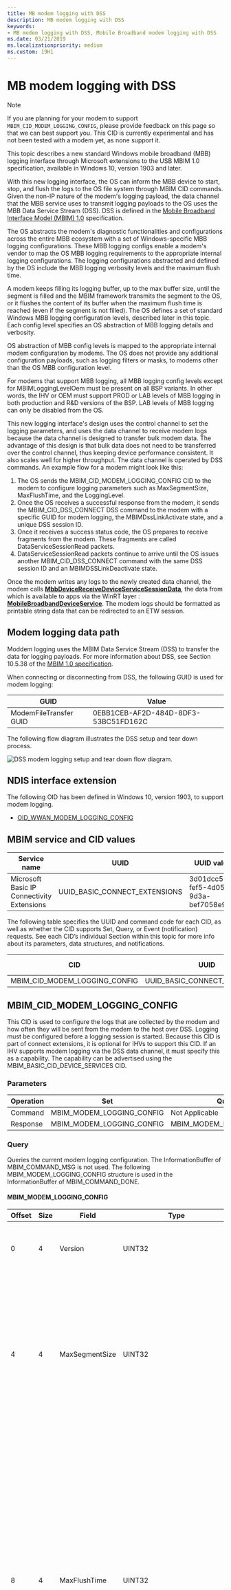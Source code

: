 ```yaml
---
title: MB modem logging with DSS
description: MB modem logging with DSS
keywords:
- MB modem logging with DSS, Mobile Broadband modem logging with DSS
ms.date: 03/21/2019
ms.localizationpriority: medium
ms.custom: 19H1
---
```


# MB modem logging with DSS

> [!NOTE]
> If you are planning for your modem to support `MBIM_CID_MODEM_LOGGING_CONFIG`, please provide feedback on this page so that we can best support you. This CID is currently experimental and has not been tested with a modem yet, as none support it.

This topic describes a new standard Windows mobile broadband (MBB) logging interface through Microsoft extensions to the USB MBIM 1.0 specification, available in Windows 10, version 1903 and later. 

With this new logging interface, the OS can inform the MBB device to start, stop, and flush the logs to the OS file system through MBIM CID commands. Given the non-IP nature of the modem's logging payload, the data channel that the MBB service uses to transmit logging payloads to the OS uses the MBB Data Service Stream (DSS). DSS is defined in the [Mobile Broadband Interface Model (MBIM) 1.0](https://www.usb.org/sites/default/files/MBIM10Errata1_073013.zip) specification. 

The OS abstracts the modem's diagnostic functionalities and configurations across the entire MBB ecosystem with a set of Windows-specific MBB logging configurations. These MBB logging configs enable a modem's vendor to map the OS MBB logging requirements to the appropriate internal logging configurations. The logging configurations abstracted and defined by the OS include the MBB logging verbosity levels and the maximum flush time. 

A modem keeps filling its logging buffer, up to the max buffer size, until the segment is filled and the MBIM framework transmits the segment to the OS, or it flushes the content of its buffer when the maximum flush time is reached (even if the segment is not filled). The OS defines a set of standard Windows MBB logging configuration levels, described later in this topic. Each config level specifies an OS abstraction of MBB logging details and verbosity.

OS abstraction of MBB config levels is mapped to the appropriate internal modem configuration by modems. The OS does not provide any additional configuration payloads, such as logging filters or masks, to modems other than the OS MBB configuration level. 

For modems that support MBB logging, all MBB logging config levels except for MBIMLoggingLevelOem must be present on all BSP variants. In other words, the IHV or OEM must support PROD or LAB levels of MBB logging in both production and R&D versions of the BSP. LAB levels of MBB logging can only be disabled from the OS.

This new logging interface's design uses the control channel to set the logging parameters, and uses the data channel to receive modem logs because the data channel is designed to transfer bulk modem data. The advantage of this design is that bulk data does not need to be transferred over the control channel, thus keeping device performance consistent. It also scales well for higher throughput. The data channel is operated by DSS commands. An example flow for a modem might look like this:

1. The OS sends the MBIM_CID_MODEM_LOGGING_CONFIG CID to the modem to configure logging parameters such as MaxSegmentSize, MaxFlushTime, and the LoggingLevel.
2. Once the OS receives a successful response from the modem, it sends the MBIM_CID_DSS_CONNECT DSS command to the modem with a specific GUID for modem logging, the MBIMDssLinkActivate state, and a unique DSS session ID.
3. Once it receives a success status code, the OS prepares to receive fragments from the modem. These fragments are called DataServiceSessionRead packets.
4. DataServiceSessionRead packets continue to arrive until the OS issues another MBIM_CID_DSS_CONNECT command with the same DSS session ID and an MBIMDSSLinkDeactivate state.

Once the modem writes any logs to the newly created data channel, the modem calls [**MbbDeviceReceiveDeviceServiceSessionData**](/windows-hardware/drivers/ddi/mbbcx/nf-mbbcx-mbbdevicereceivedeviceservicesessiondata), the data from which is available to apps via the WinRT layer : [**MobileBroadbandDeviceService**](/uwp/api/windows.networking.networkoperators.mobilebroadbanddeviceservice). The modem logs should be formatted as printable string data that can be redirected to an ETW session.

## Modem logging data path

Moddem logging uses the MBIM Data Service Stream (DSS) to transfer the data for logging payloads. For more information about DSS, see Section 10.5.38 of the [MBIM 1.0 specification](https://www.usb.org/sites/default/files/MBIM10Errata1_073013.zip). 

When connecting or disconnecting from DSS, the following GUID is used for modem logging:

| GUID | Value |
| --- | --- |
| ModemFileTransfer GUID | 0EBB1CEB-AF2D-484D-8DF3-53BC51FD162C |

The following flow diagram illustrates the DSS setup and tear down process.

![DSS modem logging setup and tear down flow diagram.](images/mb-modem-logging-dss-flow.png "DSS modem logging setup and tear down flow diagram.")

## NDIS interface extension

The following OID has been defined in Windows 10, version 1903, to support modem logging.

- [OID_WWAN_MODEM_LOGGING_CONFIG](oid-wwan-modem-logging-config.md)

## MBIM service and CID values

| Service name | UUID | UUID value |
| --- | --- | --- |
| Microsoft Basic IP Connectivity Extensions | UUID_BASIC_CONNECT_EXTENSIONS | 3d01dcc5-fef5-4d05-9d3a-bef7058e9aaf |

The following table specifies the UUID and command code for each CID, as well as whether the CID supports Set, Query, or Event (notification) requests. See each CID’s individual Section within this topic for more info about its parameters, data structures, and notifications. 

| CID | UUID | Command code | Set | Query | Notify |
| --- | --- | --- | --- | --- | --- |
| MBIM_CID_MODEM_LOGGING_CONFIG | UUID_BASIC_CONNECT_EXTENSIONS | TBD | Y | Y | Y |

## MBIM_CID_MODEM_LOGGING_CONFIG

This CID is used to configure the logs that are collected by the modem and how often they will be sent from the modem to the host over DSS. Logging must be configured before a logging session is started. Because this CID is part of connect extensions, it is optional for IHVs to support this CID. If an IHV supports modem logging via the DSS data channel, it must specify this as a capability. The capability can be advertised using the MBIM_BASIC_CID_DEVICE_SERVICES CID.

### Parameters

| Operation | Set | Query | Notification |
| --- | --- | --- | --- |
| Command | MBIM_MODEM_LOGGING_CONFIG | Not Applicable | Not applicable |
| Response | MBIM_MODEM_LOGGING_CONFIG | MBIM_MODEM_LOGGING_CONFIG | MBIM_MODEM_LOGGING_CONFIG |

### Query

Queries the current modem logging configuration. The InformationBuffer of MBIM_COMMAND_MSG is not used. The following MBIM_MODEM_LOGGING_CONFIG structure is used in the InformationBuffer of MBIM_COMMAND_DONE.

#### MBIM_MODEM_LOGGING_CONFIG

| Offset | Size | Field | Type | Description |
| --- | --- | --- | --- | --- |
| 0 | 4 | Version | UINT32 | The version number of this structure. This field must be set to **1** for version 1 of this structure. |
| 4 | 4 | MaxSegmentSize | UINT32 | Specifies the segment size, in kilobytes, for each fragment sent by the modem. If the maximum fragment size supported by the modem for Device Service Command exceeds the value set, then this value is set to the maximum supported segment size. |
| 8 | 4 | MaxFlushTime | UINT32 | The time, in milliseconds, indicating the maximum time the modem waits before sending a log fragment. If the logs collected don't reach **MaxSegmentSize** within the **MaxFlushTime** duration since the last log fragment sent, then a log fragment is sent regardless of its size. If there is no logging data, then no notification is sent. If the device cannot handle smaller flush times, then the device returns the time that it can handle in the response. The response to a query or set contains the currently configured **MaxFlushTime**. |
| 12 | 4 | LevelConfig | MBIM_LOGGING_LEVEL_CONFIG | Configures the level for which logs are collected. The response to a query or set contains the currently configured **LevelConfig**. |

> [!NOTE]
> If the modem is not able to provide log data to the OS at the requested **MaxSegmentSize** and **MaxFlushTimer**, it can choose its own values for these parameters and update the OS as a set response or an unsolicited event. The OS behavior does not change if **MaxSegmentSize** or **MaxFlushTimer** change, as it receives the data packets regardless and dumps them to a file.

The following MBIM_LOGGING_LEVEL_CONFIG enumeration is used in the preceding MBIM_MODEM_LOGGING_CONFIG structure.

| Type | Value | Description |
| --- | --- | --- |
| MBIMLoggingLevelProd | 0 | Intended for telemetry collection from a retail or production population. The resulting log should be capsule-sized and contains key modem or MBB state or failure information only. |
| MBIMLoggingLevelLabVerbose | 1 | Intended for the development of MBB products with low maturity. Verbose full-stack capture of modems. The resulting modem capture should enable the IHV to replay and fully recover the capture during the log. |
| MBIMLoggingLevelLabMedium | 2 | Intended for verification and field testing of MBB products with relative maturity and stability. The level of detail and verbosity provides enough data points for IHV engineers to triage most MBB failures. |
| MBIMLoggingLevelLabLow | 3 | Intended for self-host-level logging. Summary-level capture of full-stack capture modems. Enables a highlight-level understanding of the modem's state and OS interactions. |
| MBIMLoggingLevelOem | 4 | Reserved for OEM and IHV internal usage. |

### Set

A set command is used to set to configure the level, segment size, and maximum flush time for modem logging. An MBIM_MODEM_LOGGING_CONFIG structure is used in the InformationBuffer.

### Response

The InformationBuffer in MBIM_COMMAND_DONE contains an MBIM_MODEM_LOGGING_CONFIG structure.

### Unsolicited Events

Unsolicited events are supported for scenarios where the modem needs to inform the OS about internal changes. Currently, in Windows 10, version 1903, these scenarios do not occur.

### Status Codes

This CID only uses generic status codes defined in Section 9.4.5 of the [MBIM specification revision 1.0](https://www.usb.org/sites/default/files/MBIM10Errata1_073013.zip).

## DSS session behavior during inactivity

The following table describes how the DSS session behaves during various stages of inactivity:

| Scenario | DSS session state |
| --- | --- |
| System sleep, modem-only sleep, reset and recovery | DSS session kept open |
| System shutdown, restart, hibernation | DSS session closed |
